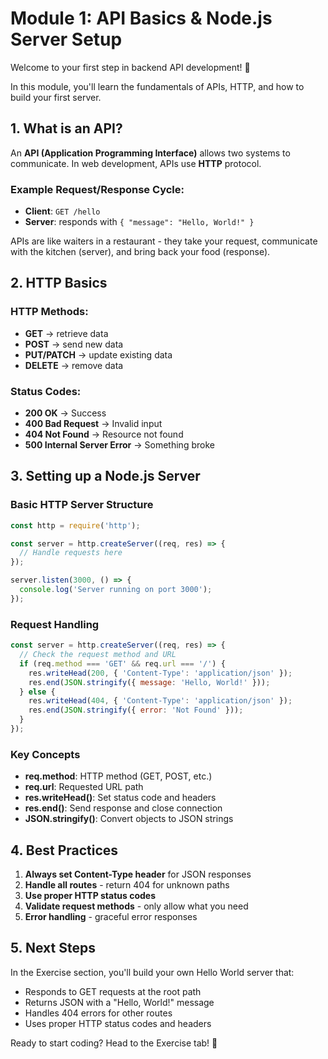 # Module 1: API Basics & Node.js Server Setup

Welcome to your first step in backend API development! 🎉

In this module, you'll learn the fundamentals of APIs, HTTP, and how to build your first server.

## 1. What is an API?

An **API (Application Programming Interface)** allows two systems to communicate. In web development, APIs use **HTTP** protocol.

### Example Request/Response Cycle:
- **Client**: `GET /hello`
- **Server**: responds with `{ "message": "Hello, World!" }`

APIs are like waiters in a restaurant - they take your request, communicate with the kitchen (server), and bring back your food (response).

## 2. HTTP Basics

### HTTP Methods:
- **GET** → retrieve data
- **POST** → send new data
- **PUT/PATCH** → update existing data
- **DELETE** → remove data

### Status Codes:
- **200 OK** → Success
- **400 Bad Request** → Invalid input
- **404 Not Found** → Resource not found
- **500 Internal Server Error** → Something broke

## 3. Setting up a Node.js Server

### Basic HTTP Server Structure

```javascript
const http = require('http');

const server = http.createServer((req, res) => {
  // Handle requests here
});

server.listen(3000, () => {
  console.log('Server running on port 3000');
});
```

### Request Handling

```javascript
const server = http.createServer((req, res) => {
  // Check the request method and URL
  if (req.method === 'GET' && req.url === '/') {
    res.writeHead(200, { 'Content-Type': 'application/json' });
    res.end(JSON.stringify({ message: 'Hello, World!' }));
  } else {
    res.writeHead(404, { 'Content-Type': 'application/json' });
    res.end(JSON.stringify({ error: 'Not Found' }));
  }
});
```

### Key Concepts

- **req.method**: HTTP method (GET, POST, etc.)
- **req.url**: Requested URL path
- **res.writeHead()**: Set status code and headers
- **res.end()**: Send response and close connection
- **JSON.stringify()**: Convert objects to JSON strings

## 4. Best Practices

1. **Always set Content-Type header** for JSON responses
2. **Handle all routes** - return 404 for unknown paths
3. **Use proper HTTP status codes**
4. **Validate request methods** - only allow what you need
5. **Error handling** - graceful error responses

## 5. Next Steps

In the Exercise section, you'll build your own Hello World server that:
- Responds to GET requests at the root path
- Returns JSON with a "Hello, World!" message
- Handles 404 errors for other routes
- Uses proper HTTP status codes and headers

Ready to start coding? Head to the Exercise tab! 🚀

